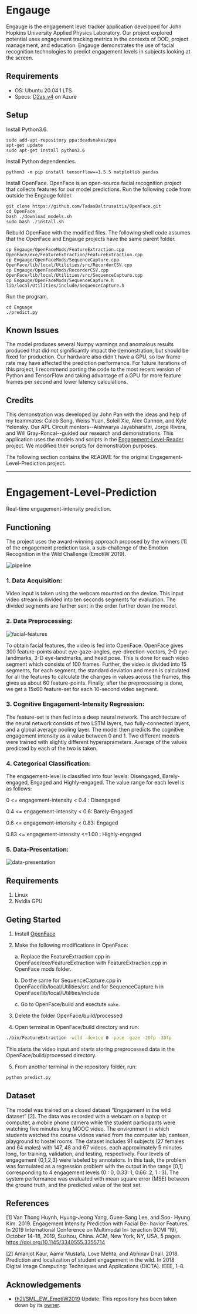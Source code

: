 
# Engauge
Engauge is the engagement level tracker application developed for John Hopkins University Applied Physics Laboratory. Our project explored potential uses engagement tracking metrics in the contexts of DOD, project management, and education. Engauge demonstrates the use of facial recognition technologies to predict engagement levels in subjects looking at the screen.

## Requirements
- OS: Ubuntu 20.04.1 LTS
- Specs: [D2as_v4](https://learn.microsoft.com/en-us/azure/virtual-machines/dav4-dasv4-series) on Azure

## Setup
Install Python3.6.
```
sudo add-apt-repository ppa:deadsnakes/ppa
apt-get update
sudo apt-get install python3.6
```

Install Python dependencies.
```
python3 -m pip install tensorflow==1.5.5 matplotlib pandas
```

Install OpenFace. OpenFace is an open-source facial recognition project that collects features for our model predictions. Run the following code from outside the Engauge folder.
```
git clone https://github.com/TadasBaltrusaitis/OpenFace.git
cd OpenFace
bash ./download_models.sh
sudo bash ./install.sh
```

Rebuild OpenFace with the modified files. The following shell code assumes that the OpenFace and Engauge projects have the same parent folder.
```
cp Engauge/OpenFaceMods/FeatureExtraction.cpp OpenFace/exe/FeatureExtraction/FeatureExtraction.cpp
cp Engauge/OpenFaceMods/SequenceCapture.cpp OpenFace/lib/local/Utilities/src/RecorderCSV.cpp
cp Engauge/OpenFaceMods/RecorderCSV.cpp OpenFace/lib/local/Utilities/src/SequenceCapture.cpp
cp Engauge/OpenFaceMods/SequenceCapture.h lib/local/Utilities/include/SequenceCapture.h
```

Run the program.
```
cd Enguage
./predict.py
```

## Known Issues
The model produces several Numpy warnings and anomalous results produced that did not significantly impact the demonstration, but should be fixed for production. Our hardware also didn't have a GPU, so low frame rate may have affected the prediction performance. For future iterations of this project, I recommend porting the code to the most recent version of Python and TensorFlow and taking advantage of a GPU for more feature frames per second and lower latency calculations.

## Credits
This demonstration was developed by John Pan with the ideas and help of my teammates: Caleb Song, Weiss Yuan, Soleil Xie, Alex Gannon, and Kyle Yelensky. Our APL Circuit mentors--Aishwarya Jayabharathi, Jorge Rivera, and Will Gray-Roncal--guided our research and demonstrations. This application uses the models and scripts in the [Engagement-Level-Reader](https://github.com/AnshulSood11/Engagement-Level-Prediction) project. We modified their scripts for demonstration purposes.

The following section contains the README for the original Engagement-Level-Prediction project.

-----------------------------------------------

# Engagement-Level-Prediction
Real-time engagement-intensity prediction.

## Functioning
The project uses the award-winning approach proposed by the winners [1] of the engagement prediction task, a sub-challenge of the Emotion Recognition in the Wild Challenge (EmotiW 2019).

![pipeline](https://github.com/AnshulSood11/Teaching-Quality-Evaluation-Using-Engagement-Intensity-Prediction/blob/master/engagement-intensity-images/Pipeline.jpg)

### 1. Data Acquisition:

Video input is taken using the webcam mounted on the device. This input video stream is divided into ten seconds segments for evaluation. The divided segments are further sent in the order further down the model.

### 2. Data Preprocessing:

![facial-features](https://github.com/AnshulSood11/Teaching-Quality-Evaluation-Using-Engagement-Intensity-Prediction/blob/master/engagement-intensity-images/Screenshot%20from%202019-11-29%2012-30-14.png)

To obtain facial features, the video is fed into OpenFace. OpenFace gives 300 feature-points about eye-gaze-angles, eye-direction-vectors, 2-D eye-landmarks, 3-D eye-landmarks, and head pose. This is done for each video segment which consists of 100 frames. Further, the video is divided into 15 segments, for each segment, the standard deviation and mean is calculated for all the features to calculate the changes in values across the frames, this gives us about 60 feature-points. Finally, after the preprocessing is done, we get a 15x60 feature-set for each 10-second video segment.

### 3. Cognitive Engagement-Intensity Regression:

The feature-set is then fed into a deep neural network. The architecture of the neural network consists of two LSTM layers, two fully-connected layers, and a global average pooling layer. The model then predicts the cognitive engagement intensity as a value between 0 and 1.
Two different models were trained with slightly different hyperaprameters. Average of the values predicted by each of the two is taken.

### 4. Categorical Classification:

The engagement-level is classified into four levels: Disengaged, Barely-engaged, Engaged and Highly-engaged. The value range for each level is as follows:

0 <= engagement-intensity < 0.4 : Disengaged

0.4 <= engagement-intensity < 0.6: Barely-Engaged

0.6 <= engagement-intensity < 0.83: Engaged

0.83 <= engagement-intensity <=1.00 : Highly-engaged

### 5. Data-Presentation:

![data-presentation](https://github.com/AnshulSood11/Teaching-Quality-Evaluation-Using-Engagement-Intensity-Prediction/blob/master/engagement-intensity-images/Figure_1.png)

## Requirements

1. Linux
2. Nvidia GPU

## Geting Started

1. Install [OpenFace](https://github.com/TadasBaltrusaitis/OpenFace)

2. Make the following modifications in OpenFace:

    a. Replace the FeatureExtraction.cpp in OpenFace/exe/FeatureExtraction with FeatureExtraction.cpp in OpenFace mods folder.

    b. Do the same for SequenceCapture.cpp in OpenFace/lib/local/Utilities/src and for SequenceCapture.h in OpenFace/lib/local/Utilities/include

    c. Go to OpenFace/build and exectute ```make```.

3. Delete the folder OpenFace/build/processed

4. Open terminal in OpenFace/build directory and run:
```bash
./bin/FeatureExtraction -wild -device 0 -pose -gaze -2Dfp -3Dfp
```
  This starts the video input and starts storing preprocessed data in the OpenFace/build/processed directory.

5. From another terminal in the repository folder, run:
```bash
python predict.py
```

## Dataset

The model was trained on a closed dataset “Engagement in the wild dataset” [2]. The data was recorded with a webcam on a laptop or computer, a mobile phone camera while the student participants were watching five minutes long MOOC video. The environment in which students watched the course videos varied from the computer lab, canteen, playground to hostel rooms. The dataset includes 91 subjects (27 females and 64 males) with 147, 48 and 67 videos, each approximately 5 minutes long, for training, validation, and testing, respectively. Four levels of engagement {0,1,2,3} were labeled by annotators. In this task, the problem was formulated as a regression problem with the output in the range \[0,1] corresponding to 4 engagement levels (0 : 0, 0.33: 1, 0.66: 2, 1 : 3). The system performance was evaluated with mean square error (MSE) between the ground truth, and the predicted value of the test set.

## References

[1] Van Thong Huynh, Hyung-Jeong Yang, Guee-Sang Lee, and Soo-
Hyung Kim. 2019. Engagement Intensity Prediction with Facial Be-
havior Features. In 2019 International Conference on Multimodal In-
teraction (ICMI ’19), October 14–18, 2019, Suzhou, China. ACM, New
York, NY, USA, 5 pages. https://doi.org/10.1145/3340555.3355714

[2] Amanjot Kaur, Aamir Mustafa, Love Mehta, and Abhinav Dhall. 2018. Prediction and localization of student engagement in the wild. In 2018 Digital Image Computing: Techniques and Applications (DICTA). IEEE, 1–8.

## Acknowledgements

* [th2l/SML_EW_EmotiW2019](https://github.com/th2l/SML_EW_EmotiW2019) Update: This repository has been taken down by its [owner](https://github.com/th2l).
